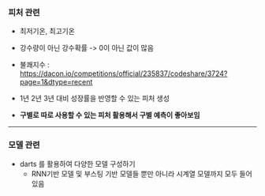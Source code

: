 ### 피처 관련

- 최저기온, 최고기온
- 강수량이 아닌 강수확률 -> 0이 아닌 값이 많음
- 불쾌지수 : https://dacon.io/competitions/official/235837/codeshare/3724?page=1&dtype=recent

- 1년 2년 3년 대비 성장률을 반영할 수 있는 피처 생성

- **구별로 따로 사용할 수 있는 피처 활용해서 구별 예측이 좋아보임**

---

### 모델 관련

- darts 를 활용하여 다양한 모델 구성하기
  - RNN기반 모델 및 부스팅 기반 모델들 뿐만 아니라 시계열 모델까지 모두 들어있음
